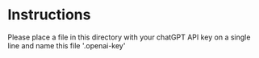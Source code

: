 # Instructions

Please place a file in this directory with your chatGPT API key on a single line
and name this file '.openai-key'
